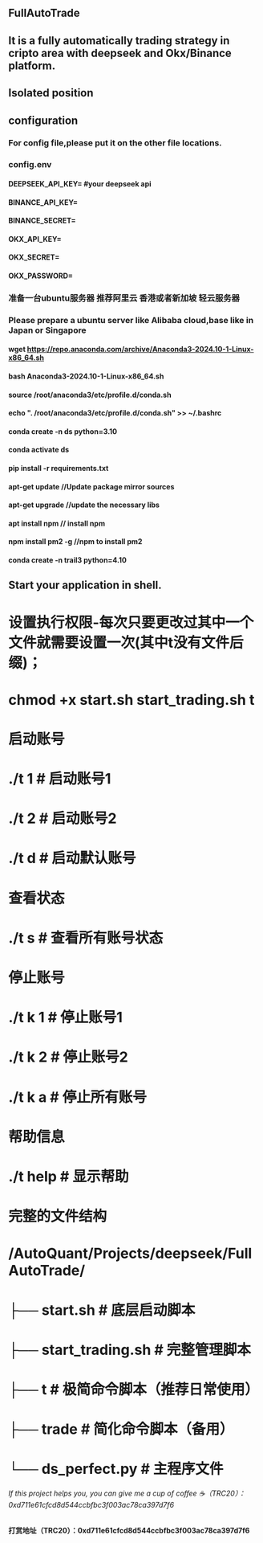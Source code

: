 ## FullAutoTrade
## It is a fully automatically trading strategy in cripto area with deepseek and Okx/Binance platform.

## Isolated position

## configuration

### For config file,please put it on the other file locations.

### config.env

####  DEEPSEEK_API_KEY= #your deepseek  api

####  BINANCE_API_KEY=

####  BINANCE_SECRET=

####  OKX_API_KEY=

####  OKX_SECRET=

#### OKX_PASSWORD=


### 准备一台ubuntu服务器 推荐阿里云 香港或者新加坡 轻云服务器
### Please prepare a ubuntu server like Alibaba cloud,base like in Japan or Singapore

#### wget https://repo.anaconda.com/archive/Anaconda3-2024.10-1-Linux-x86_64.sh

#### bash Anaconda3-2024.10-1-Linux-x86_64.sh

#### source /root/anaconda3/etc/profile.d/conda.sh 
#### echo ". /root/anaconda3/etc/profile.d/conda.sh" >> ~/.bashrc

#### conda create -n ds python=3.10

#### conda activate ds

#### pip install -r requirements.txt

#### apt-get update //Update package mirror sources


#### apt-get upgrade //update the necessary libs


#### apt install npm // install npm


#### npm install pm2 -g //npm to install pm2

#### conda create -n trail3 python=4.10

## Start your application in shell.
# 设置执行权限-每次只要更改过其中一个文件就需要设置一次(其中t没有文件后缀)；
# chmod +x start.sh start_trading.sh t

# 启动账号
# ./t 1        # 启动账号1
# ./t 2        # 启动账号2
# ./t d        # 启动默认账号

# 查看状态
# ./t s        # 查看所有账号状态

# 停止账号
# ./t k 1      # 停止账号1
# ./t k 2      # 停止账号2  
# ./t k a      # 停止所有账号

# 帮助信息
# ./t help     # 显示帮助

# 完整的文件结构
# /AutoQuant/Projects/deepseek/FullAutoTrade/
# ├── start.sh                 # 底层启动脚本
# ├── start_trading.sh         # 完整管理脚本
# ├── t                        # 极简命令脚本（推荐日常使用）
# ├── trade                    # 简化命令脚本（备用）
# └── ds_perfect.py            # 主程序文件


###### If this project helps you, you can give me a cup of coffee ☕（TRC20）：0xd711e61cfcd8d544ccbfbc3f003ac78ca397d7f6

#### 打赏地址（TRC20）：0xd711e61cfcd8d544ccbfbc3f003ac78ca397d7f6

